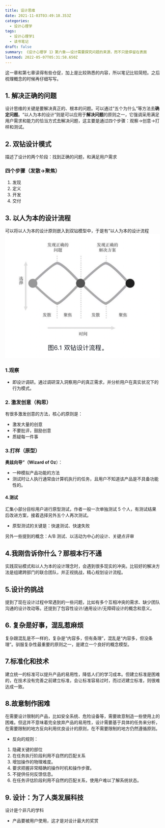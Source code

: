 ```yaml
---
title: 设计思维
date: 2021-11-03T03:49:10.353Z
categories:
  - 设计心理学
tags:
  - 设计心理学1
  - 读书笔记
draft: false
summary: 《设计心理学 1》第六章——设计需要探究问题的来源，而不只是停留在表面
lastmod: 2022-05-07T05:31:58.650Z
---
```


这一章和第七章读得有些仓促，加上是比较熟悉的内容，所以笔记比较简短。之后梳理概念的时候再仔细写写。

## 1. 解决正确的问题

设计思维的关键是要解决真正的、根本的问题。可以通过“五个为什么”等方法去**确定问题**。“以人为本的设计”则是可以应用于**解决问题**的原则之一，它强调采用满足用户需求和能力的恰当方式去解决问题，这主要是通过四个步骤：观察->创意->打样和测试。

## 2. 双钻设计模式

描述了设计的两个阶段：找到正确的问题，和满足用户需求

### 四个步骤（发散->聚焦）

1. 发现
2. 定义
3. 开发
4. 交付

## 3. 以人为本的设计流程

可以将以人为本的设计原则嵌入到双钻模型中，于是有“以人为本的设计流程
![](https://raw.githubusercontent.com/norevi/image/main/img202110272332820.png)

### 1.观察

- 即设计调研。通过调研深入洞察用户的真正需求，并分析用户在真实状况下的行为模式。

### 2. 激发创意（构思）

有很多激发创意的方法，核心的原则是：

- 激发大量的创意
- 不要批评，鼓励创意
- 质疑每一件事

### 3.打样（原型）

**奥兹向导”（Wizard of Oz**）：

- 一种模拟产品功能的方法
- 测试时让人执行通常由计算机执行的任务，且用户不知道该产品是不具备功能性的。

#### 4.测试

汇集小部分目标用户进行原型测试，作者一般一次单独测试 5 个人，有测试结果后改进方案，接着选择另外五个人再次测试。

- 原型测试的关键是：快速测试、快速失败

另外一些提到的概念：A/B 测试、以活动为中心的设计、关键点评审

## 4.我刚告诉你什么？那根本行不通

实践双钻模式和以人为本的设计理念时，会遇到很多现实的冲突。比较好的解决方法是组建跨部门的联合团队，并正视挑战，精心规划设计流程。

## 5.设计的挑战

提到了现在设计过程中常遇到的一些问题，比如有多个互相冲突的需求、缺少团队沟通的设计改动等。还提到了包容性设计/通用设计/无障碍设计的概念和意义。

## 6. 复杂是好事，混乱惹麻烦

复杂跟混乱是不一样的，复杂是“内容多，但有条理”，混乱是“内容多，但没条理”。驯服复杂性最重要的原则之一，是建立一个良好的概念模型。

## 7.标准化和技术

建立统一的标准可以提升产品的易用性，降低人们的学习成本。但建立标准是困难的，在技术没有完善之前建立标准，会让标准容易过时，而过迟建立标准，则很难达成一致。

## 8.故意制作困难

在需要设计限制的产品，比如安全系统、危险设备等，需要故意制造一些使用上的困难。但这并不意味着完全放弃产品的易用性，设计需要基于具体的任务来分析，在需要限制的地方反向利用优良设计的原则，在不需要限制的地方仍然遵循原则。

- 反向的规则：

1. 隐藏关键的部位
2. 在任务执行阶段利用不自然的匹配关系
3. 增加操作的物理难度。
4. 要求把握非常精确的操作时机和操作步骤。
5. 不提供任何反馈信息。
6. 在任务评估阶段利用不自然的匹配关系，使用户难以了解系统状态。

## 9. 设计：为了人类发展科技

设计是个非凡的学科

- 产品要被用户使用，这才是对设计最大的奖赏
